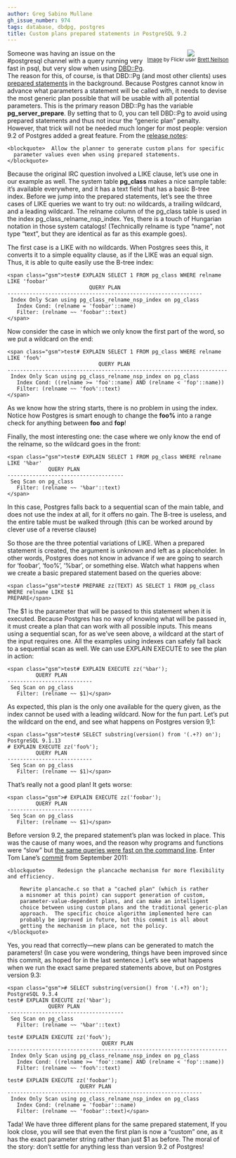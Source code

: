 ```yaml
---
author: Greg Sabino Mullane
gh_issue_number: 974
tags: database, dbdpg, postgres
title: Custom plans prepared statements in PostgreSQL 9.2
---
```




<div class="separator" style="clear: both; float: right; padding-bottom: 1em; text-align: center;"><a href="/blog/2014/04/28/custom-plans-prepared-statements-in/image-0-big.jpeg" imageanchor="1" style="clear: right; margin-bottom: 1em; margin-left: 1em;"><img border="0" src="/blog/2014/04/28/custom-plans-prepared-statements-in/image-0.jpeg"/></a><br/><small><a href="https://flic.kr/p/4XWBSV">Image</a> by Flickr user <a href="https://www.flickr.com/photos/brettneilson/">Brett Neilson</a></small>
</div>

Someone was having an issue on the #postgresql channel with a query running very fast in psql, but very slow when using [DBD::Pg](http://search.cpan.org/dist/DBD-Pg/Pg.pm). The reason for this, of course, is that DBD::Pg (and most other clients) uses [prepared statements](https://www.postgresql.org/docs/current/static/sql-prepare.html) in the background. Because Postgres cannot know in advance what parameters a statement will be called with, it needs to devise the most generic plan possible that will be usable with all potential parameters. This is the primary reason DBD::Pg has the variable **pg_server_prepare**. By setting that to 0, you can tell DBD::Pg to avoid using prepared statements and thus not incur the “generic plan” penalty. However, that trick will not be needed much longer for most people: version 9.2 of Postgres added a great feature. From the [release notes](https://www.postgresql.org/docs/devel/static/release-9-2.html):

```
<blockquote>  Allow the planner to generate custom plans for specific 
  parameter values even when using prepared statements.
</blockquote>
```

Because the original IRC question involved a LIKE clause, let’s use one in our example as well. The system table **pg_class** makes a nice sample table: it’s available everywhere, and it has a text field that has a basic B-tree index. Before we jump into the prepared statements, let’s see the three cases of LIKE queries we want to try out: no wildcards, a trailing wildcard, and a leading wildcard. The relname column of the pg_class table is used in the index pg_class_relname_nsp_index. Yes, there is a touch of Hungarian notation in those system catalogs! (Technically relname is type “name”, not type “text”, but they are identical as far as this example goes).

The first case is a LIKE with no wildcards. When Postgres sees this, it converts it to a simple equality clause, as if the LIKE was an equal sign. Thus, it is able to quite easily use the B-tree index:

```
<span class="gsm">test# EXPLAIN SELECT 1 FROM pg_class WHERE relname LIKE 'foobar'
                          QUERY PLAN                                           
--------------------------------------------------------------
 Index Only Scan using pg_class_relname_nsp_index on pg_class
   Index Cond: (relname = 'foobar'::name)
   Filter: (relname ~~ 'foobar'::text)
</span>
```

Now consider the case in which we only know the first part of the word, so we put a wildcard on the end:

```
<span class="gsm">test# EXPLAIN SELECT 1 FROM pg_class WHERE relname LIKE 'foo%'
                             QUERY PLAN                                           
----------------------------------------------------------------------
 Index Only Scan using pg_class_relname_nsp_index on pg_class
   Index Cond: ((relname >= 'foo'::name) AND (relname < 'fop'::name))
   Filter: (relname ~~ 'foo%'::text)
</span>
```

As we know how the string starts, there is no problem in using the index. Notice how Postgres is smart enough to change the **foo%** into a range check for anything between **foo** and **fop**!

Finally, the most interesting one: the case where we only know the end of the relname, so the wildcard goes in the front:

```
<span class="gsm">test# EXPLAIN SELECT 1 FROM pg_class WHERE relname LIKE '%bar'
             QUERY PLAN                        
-------------------------------------
 Seq Scan on pg_class
   Filter: (relname ~~ '%bar'::text)
</span>
```

In this case, Postgres falls back to a sequential scan of the main table, and does not use the index at all, for it offers no gain. The B-tree is useless, and the entire table must be walked through (this can be worked around by clever use of a reverse clause)

So those are the three potential variations of LIKE. When a prepared statement is created, the argument is unknown and left as a placeholder. In other words, Postgres does not know in advance if we are going to search for ‘foobar’, ‘foo%’, ‘%bar’, or something else. Watch what happens when we create a basic prepared statement based on the queries above:

```
<span class="gsm">test# PREPARE zz(TEXT) AS SELECT 1 FROM pg_class WHERE relname LIKE $1
PREPARE</span>
```

The $1 is the parameter that will be passed to this statement when it is executed. Because Postgres has no way of knowing what will be passed in, it must create a plan that can work with all possible inputs. This means using a sequential scan, for as we’ve seen above, a wildcard at the start of the input requires one. All the examples using indexes can safely fall back to a sequential scan as well. We can use EXPLAIN EXECUTE to see the plan in action:

```
<span class="gsm">test# EXPLAIN EXECUTE zz('%bar');
         QUERY PLAN                        
---------------------------
 Seq Scan on pg_class
   Filter: (relname ~~ $1)</span>
```

As expected, this plan is the only one available for the query given, as the index cannot be used with a leading wildcard. Now for the fun part. Let’s put the wildcard on the end, and see what happens on Postgres version 9,1:

```
<span class="gsm">test# SELECT substring(version() from '(.+?) on');
PostgreSQL 9.1.13
# EXPLAIN EXECUTE zz('foo%');
         QUERY PLAN                        
---------------------------
 Seq Scan on pg_class
   Filter: (relname ~~ $1)</span>
```

That’s really not a good plan! It gets worse:

```
<span class="gsm"># EXPLAIN EXECUTE zz('foobar');
         QUERY PLAN                        
---------------------------
 Seq Scan on pg_class
   Filter: (relname ~~ $1)</span>
```

Before version 9.2, the prepared statement’s plan was locked in place. This was the cause of many woes, and the reason why programs and functions were “slow” but [the same queries were fast on the command line](/blog/2008/12/11/why-is-my-function-slow). Enter Tom Lane’s [commit](https://git.postgresql.org/gitweb/?p=postgresql.git;a=commitdiff;h=e6faf910d75027bdce7cd0f2033db4e912592bcc) from September 2011:

```
<blockquote>    Redesign the plancache mechanism for more flexibility and efficiency.

    Rewrite plancache.c so that a "cached plan" (which is rather 
    a misnomer at this point) can support generation of custom, 
    parameter-value-dependent plans, and can make an intelligent 
    choice between using custom plans and the traditional generic-plan
    approach.  The specific choice algorithm implemented here can 
    probably be improved in future, but this commit is all about 
    getting the mechanism in place, not the policy.
</blockquote>
```

Yes, you read that correctly—​new plans can be generated to match the parameters! (In case you were wondering, things have been improved since this commit, as hoped for in the last sentence.) Let’s see what happens when we run the exact same prepared statements above, but on Postgres version 9.3:

```
<span class="gsm"># SELECT substring(version() from '(.+?) on');
PostgreSQL 9.3.4
test# EXPLAIN EXECUTE zz('%bar');
             QUERY PLAN                        
-------------------------------------
 Seq Scan on pg_class
   Filter: (relname ~~ '%bar'::text)

test# EXPLAIN EXECUTE zz('foo%');
                              QUERY PLAN                        
----------------------------------------------------------------------
 Index Only Scan using pg_class_relname_nsp_index on pg_class
   Index Cond: ((relname >= 'foo'::name) AND (relname < 'fop'::name))
   Filter: (relname ~~ 'foo%'::text)

test# EXPLAIN EXECUTE zz('foobar');
                       QUERY PLAN                        
--------------------------------------------------------------
 Index Only Scan using pg_class_relname_nsp_index on pg_class
   Index Cond: (relname = 'foobar'::name)
   Filter: (relname ~~ 'foobar'::text)</span>
```

Tada! We have three different plans for the same prepared statement, If you look close, you will see that even the first plan is now a “custom” one, as it has the exact parameter string rather than just $1 as before. The moral of the story: don’t settle for anything less than version 9.2 of Postgres!


